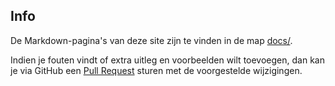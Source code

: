 ## Info

De Markdown-pagina's van deze site zijn te vinden in de map [docs/](https://github.com/ahluntang/tiwi-mobiledev/tree/master/docs). 

Indien je fouten vindt of extra uitleg en voorbeelden wilt toevoegen, dan kan je via GitHub een [Pull Request](https://help.github.com/articles/using-pull-requests) sturen met de voorgestelde wijzigingen.

